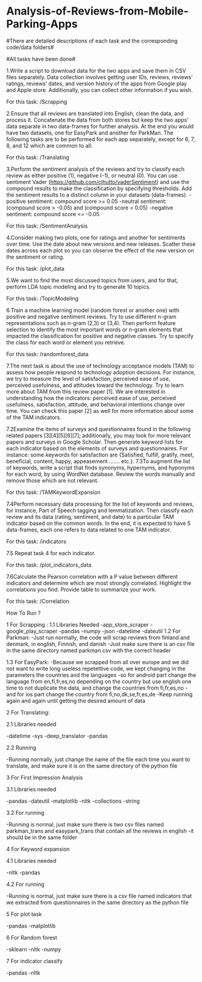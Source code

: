 # Analysis-of-Reviews-from-Mobile-Parking-Apps

#There are detailed descriptions of each task and the corresponding code/data folders#

#All tasks have been done#

1.Write a script to download data for the two apps and save them in CSV files separately. Data collection involves getting user IDs, reviews, reviews’ ratings, reviews’ dates, and version history of the apps from Google play and Apple store. Additionally, you can collect other information if you wish. 

For this task:
/Scrapping

2.Ensure that all reviews are translated into English, clean the data, and process it. Concatenate the data from both stores but keep the two apps' data separate in two data-frames for further analysis. At the end you would have two datasets, one for EasyPark and another for ParkMan. 
The following tasks are to be performed for each app separately, except for 6, 7, 8, and 12 which are common to all:

For this task:
/Translating

3.Perform the sentiment analysis of the reviews and try to classify each review as either positive (1), negative (-1), or neutral (0). You can use sentiment Vader (https://github.com/cjhutto/vaderSentiment) and use the compound results to make the classification by specifying thresholds. Add the sentiment results to a distinct column in your datasets (data-frames).
-positive sentiment: compound score >= 0.05
-neutral sentiment: (compound score > -0.05) and (compound score < 0.05)
-negative sentiment: compound score <= -0.05

For this task:
/SentimentAnalysis

4.Consider making two plots, one for ratings and another for sentiments over time. Use the date about new versions and new releases. Scatter these dates across each plot so you can observe the effect of the new version on the sentiment or rating.

For this task:
/plot_data

5.We want to find the most discussed topics from users, and for that, perform LDA topic modeling and try to generate 10 topics. 

For this task:
/TopicModeling

6.Train a machine learning model (random forest or another one) with positive and negative sentiment reviews. Try to use different n-gram representations such as n-gram (2,3) or (3,4). Then perform feature selection to identify the most important words or n-gram elements that impacted the classification for positive and negative classes. Try to specify the class for each word or element you retrieve.

For this task:
/randomforest_data

7.The next task is about the use of technology acceptance models (TAM) to assess how people respond to technology adoption decisions. For instance, we try to measure the level of satisfaction, perceived ease of use, perceived usefulness, and attitudes toward the technology.
Try to learn more about TAM from this review paper [1]. We are interested in understanding how the indicators: perceived ease of use, perceived usefulness, satisfaction, attitude, and behavioral intentions change over time. You can check this paper [2] as well for more information about some of the TAM indicators.

7.2Examine the items of surveys and questionnaires found in the following related papers [3][4][5][6][7]; additionally, you may look for more relevant papers and surveys in Google Scholar. Then generate keyword lists for each indicator based on the elements of surveys and questionnaires. For instance: some keywords for satisfaction are {Satisfied, fulfill, gratify, meet, beneficial, content, happy, appeasement ……. etc.}.
7.3To augment the list of keywords, write a script that finds synonyms, hypernyms, and hyponyms for each word, by using WordNet database. Review the words manually and remove those which are not relevant.

For this task:
/TAMKeywordExpansion

7.4Perform necessary data processing for the list of keywords and reviews, for instance, Part of Speech tagging and lemmatization. Then classify each review and its data (rating, sentiment, and date) to a particular TAM indicator based on the common words. In the end, it is expected to have 5 data-frames, each one refers to data related to one TAM indicator.

For this task:
/indicators

7.5 Repeat task 4 for each indicator. 

For this task:
/plot_indicators_data

7.6Calculate the Pearson correlation with a P value between different indicators and determine which are most strongly correlated. Highlight the correlations you find. Provide table to summarize your work. 

For this task:
/Correlation



How To Run ? 

1 For Scrapping :
1.1 Libraries Needed 
-app_store_scraper 
-google_play_scraper 
-pandas
-numpy 
-json
-datetime
-dateutil
1.2 For Parkman:
-Just run normally, the code will scrap reviews from finland and denmark, in english, Finnish, and danish
-Just make sure there is an csv file in the same directory named parkman.csv with the correct header

1.3 For EasyPark:
-Because we scrapped from all over europe and we did not want to write long useless repetettive code, we kept changing in the parameters the
countries and the languages
-so for android part change the language from  en,fi,fr,es,no depending on the country but use english one time to not duplicate the data, and change the countries from fi,fr,es,no
-and for ios part change the country from fi,no,dk,se,fr,es,de
-Keep running again and again until getting the desired amount of data

2 For Translating:

2.1 Libraries needed

-datetime
-sys
-deep_translator 
-pandas

2.2 Running

-Running normally, just change the name of the file each time you want to translate, and make sure it is on the same directory of the python file


3 For First Impression Analysis  

3.1 Libraries needed 
 
-pandas
-dateutil 
-matplotlib
-nltk
-collections 
-string

3.2 For running

-Running is normal, just make sure there is two csv files named parkman_trans and easypark_trans that contain all the reviews in english
-it should be in the same folder


4 For Keyword expansion

4.1 Libraries needed

-nltk
-pandas

4.2 For running

-Running is normal, just make sure there is a csv file named indicators that we extracted from questionnaires in the same directory as the python file 

5 For plot task

-pandas
-matplotlib

6 For Random forest

-sklearn
-nltk
-numpy

7 For indicator classify

-pandas
-nltk
